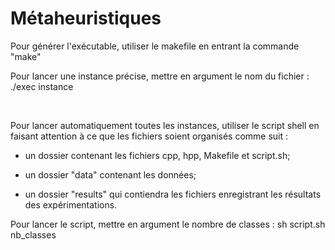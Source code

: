 # Métaheuristiques
Pour générer l'exécutable, utiliser le makefile en entrant la commande "make"
<br>

Pour lancer une instance précise, mettre en argument le nom du fichier : ./exec instance

<br>

Pour lancer automatiquement toutes les instances, utiliser le script shell en faisant attention à ce que les fichiers soient organisés comme suit :

- un dossier contenant les fichiers cpp, hpp, Makefile et script.sh;

- un dossier "data" contenant les données;

- un dossier "results" qui contiendra les fichiers enregistrant les résultats des expérimentations.

Pour lancer le script, mettre en argument le nombre de classes : sh script.sh nb_classes
